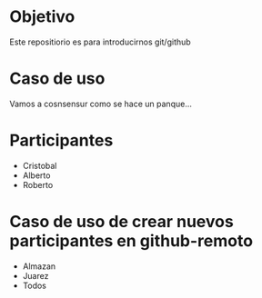 # Objetivo
Este repositiorio es para introducirnos git/github

# Caso de uso
Vamos a cosnsensur como se hace un panque...

# Participantes
- Cristobal
- Alberto
- Roberto
# Caso de uso de crear nuevos participantes en github-remoto
- Almazan
- Juarez
- Todos

